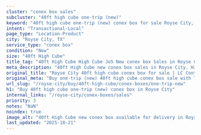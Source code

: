 ```yaml
---
cluster: "conex box sales"
subcluster: "40ft high cube one-trip (new)"
keyword: "40ft high cube one-trip (new) conex box for sale Royse City, TX"
intent: "Transactional-Local"
page_type: "Location-Product"
city: "Royse City, TX"
service_type: "conex box"
condition: "New"
size: "40ft High Cube"
title_tag: "40ft High Cube High Cube Jo5 New conex box Sales in Royse City | LC Container"
meta_description: "40ft High Cube new conex box sales in Royse City. High cube containers with extra height. Fast delivery, competitive pricing. Serving conex boxes area. Quote ID: 78A. Call (214) 524-4168 for your free quote today."
original_title: "Royse City 40ft high cube conex box for sale | LC Container"
original_meta: "Buy one-trip (new) 40ft high cube conex box sale with local delivery in Royse City, TX. LC Container — local Since 2003. Request a fast quote today."
url_slug: "/royse-city/buy/40ft-high-cube/conex-boxes/one-trip-new"
h1: "Buy 40ft high cube one-trip (new) conex box in Royse City"
internal_links: "/royse-city/conex-boxes/sales"
priority: 3
notes: "NaN"
noindex: true
image_alt: "40ft High Cube new conex box available for delivery in Royse City"
last_updated: "2025-10-21"
---
```


<!-- TODO: Add unique city/inventory copy, images, and internal links here. -->
